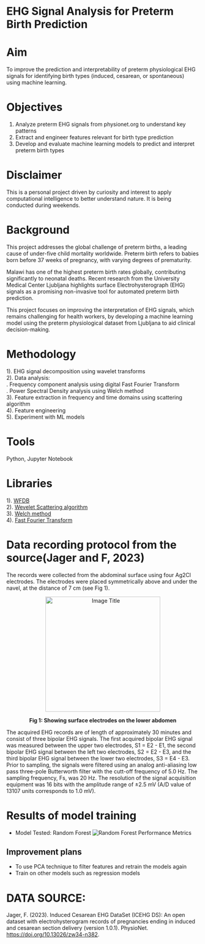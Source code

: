 # EHG Signal Analysis for Preterm Birth Prediction
# Aim
To improve the prediction and interpretability of preterm physiological EHG signals for identifying birth types (induced, cesarean, or spontaneous) using machine learning.

# Objectives
1. Analyze preterm EHG signals from physionet.org to understand key patterns
2. Extract and engineer features relevant for birth type prediction
3. Develop and evaluate machine learning models to predict and interpret preterm birth types
   
# Disclaimer
This is a personal project driven by curiosity and interest to apply computational intelligence to better understand nature. It is being conducted during weekends.
# Background
This project addresses the global challenge of preterm births, a leading cause of under-five child mortality worldwide. Preterm birth refers to babies born before 37 weeks of pregnancy, with varying degrees of prematurity.

Malawi has one of the highest preterm birth rates globally, contributing significantly to neonatal deaths. Recent research from the University Medical Center Ljubljana highlights surface Electrohysterograph (EHG) signals as a promising non-invasive tool for automated preterm birth prediction.

This project focuses on improving the interpretation of EHG signals, which remains challenging for health workers, by developing a machine learning model using the preterm physiological dataset from Ljubljana to aid clinical decision-making.

# Methodology
1). EHG signal decomposition using wavelet transforms  
2). Data analysis:  
            . Frequency component analysis using digital Fast Fourier Transform  
            . Power Spectral Density analysis using Welch method    
3). Feature extraction in frequency and time domains using scattering algorithm    
4). Feature engineering  
5). Experiment with ML models  
# Tools
Python, Jupyter Notebook
# Libraries 
1). [WFDB](https://wfdb.readthedocs.io/en/latest/)  
2). [Wevelet Scattering algorithm](https://www.mathworks.com/help/wavelet/ug/wavelet-scattering.html)  
3). [Welch method](https://docs.scipy.org/doc/scipy/reference/generated/scipy.signal.welch.html)  
4). [Fast Fourier Transform](https://docs.scipy.org/doc/scipy/reference/generated/scipy.fft.fft.html)  
# Data recording protocol from the source(Jager and F, 2023)  
The records were collected from the abdominal surface using four Ag2Cl electrodes. The electrodes were placed symmetrically above and under the navel, at the distance of 7 cm (see Fig 1).    
<div align="center">
    <img src="https://github.com/Amos77Robert/Electrohysterograph-EHG-for-Preterm-Birth-Signal-Analysis/blob/main/data/Figure_1.jpg" alt="Image Title" width="300">
    <p><b>Fig 1: Showing surface electrodes on the lower abdomen</b></p>
</div>
The acquired EHG records are of length of approximately 30 minutes and consist of three bipolar EHG signals. The first acquired bipolar EHG signal was measured between the upper two electrodes, S1 = E2 - E1, the second bipolar EHG signal between the left two electrodes, S2 = E2 - E3, and the third bipolar EHG signal between the lower two electrodes, S3 = E4 - E3. Prior to sampling, the signals were filtered using an analog anti-aliasing low pass three-pole Butterworth filter with the cutt-off frequency of 5.0 Hz. The sampling frequency, Fs, was 20 Hz. 
The resolution of the signal acquisition equipment was 16 bits with the amplitude range of ±2.5 mV (A/D value of 13107 units corresponds to 1.0 mV).  

# Results of model training
- Model Tested: Random Forest
![Random Forest Performance Metrics](https://github.com/Amos77Robert/EHG-Signal-Analysis-for-Preterm-Birth-Prediction/blob/main/experiments/results/Trained%20ML%20models/Random%20Forest%20Performance%20metrics.PNG?raw=true)

## Improvement plans
- To use PCA technique to filter features and retrain the models again
- Train on other models such as regression models
  
# DATA SOURCE:  
Jager, F. (2023). Induced Cesarean EHG DataSet (ICEHG DS): An open dataset with electrohysterogram records of pregnancies ending in induced and cesarean section delivery (version 1.0.1). PhysioNet. https://doi.org/10.13026/zw34-n382.


